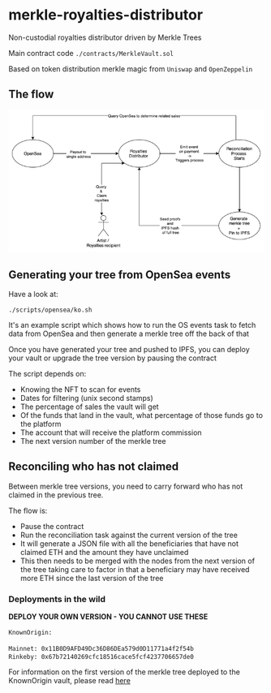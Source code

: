 # merkle-royalties-distributor

Non-custodial royalties distributor driven by Merkle Trees

Main contract code `./contracts/MerkleVault.sol`

Based on token distribution merkle magic from `Uniswap` and `OpenZeppelin`

## The flow

![merkle-distributor-flow](./merkle-distributor.png)

## Generating your tree from OpenSea events

Have a look at:
```
./scripts/opensea/ko.sh
```

It's an example script which shows how to run the OS events task to fetch data from OpenSea and then generate a merkle
tree off the back of that

Once you have generated your tree and pushed to IPFS, you can deploy your vault or upgrade the tree version by pausing
the contract

The script depends on:

- Knowing the NFT to scan for events
- Dates for filtering (unix second stamps)
- The percentage of sales the vault will get
- Of the funds that land in the vault, what percentage of those funds go to the platform
- The account that will receive the platform commission
- The next version number of the merkle tree

## Reconciling who has not claimed

Between merkle tree versions, you need to carry forward who has not claimed in the previous tree.

The flow is:

- Pause the contract
- Run the reconciliation task against the current version of the tree
- It will generate a JSON file with all the beneficiaries that have not claimed ETH and the amount they have unclaimed
- This then needs to be merged with the nodes from the next version of the tree taking care to factor in that a
  beneficiary may have received more ETH since the last version of the tree

### Deployments in the wild

**DEPLOY YOUR OWN VERSION - YOU CANNOT USE THESE**

```
KnownOrigin:

Mainnet: 0x11B0D9AFD49Dc36D86DEa579d0D11771a4f2f54b
Rinkeby: 0x67b72140269cfc18516cace5fcf4237706657de0
```

For information on the first version of the merkle tree deployed to the KnownOrigin vault, please read [here](./data/os_export/README.md)
